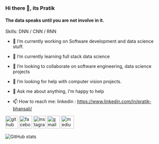 ### Hi there 👋, its Pratik
#### The data speaks until you are not involve in it.

Skills:   DNN / CNN / RNN

- 🔭 I’m currently working on Software development and data science stuff. 
- 🌱 I’m currently learning full stack data science 
- 👯 I’m looking to collaborate on software engineering, data science projects
- 🤔 I’m looking for help with computer vision projects. 
- 💬 Ask me about anything, I'm happy to help 

- 📫 How to reach me: linkedin : https://www.linkedin.com/in/pratik-bhansali/  


[<img src='https://cdn.jsdelivr.net/npm/simple-icons@3.0.1/icons/github.svg' alt='github' height='40'>](https://github.com/empratik)  [<img src='https://cdn.jsdelivr.net/npm/simple-icons@3.0.1/icons/facebook.svg' alt='facebook' height='40'>](https://www.facebook.com/emPratik)  [<img src='https://cdn.jsdelivr.net/npm/simple-icons@3.0.1/icons/instagram.svg' alt='instagram' height='40'>](https://www.instagram.com/em_pratik/)  [<img src='https://cdn.jsdelivr.net/npm/simple-icons@3.0.1/icons/gmail.svg' alt='gmail' height='40'>](itspratik046@gmail.com)  [<img src='https://cdn.jsdelivr.net/npm/simple-icons@3.0.1/icons/medium.svg' alt='medium' height='40'>](https://medium.com/@itspratik046)  


![GitHub stats](https://github-readme-stats.vercel.app/api?username=empratik&show_icons=true)  

